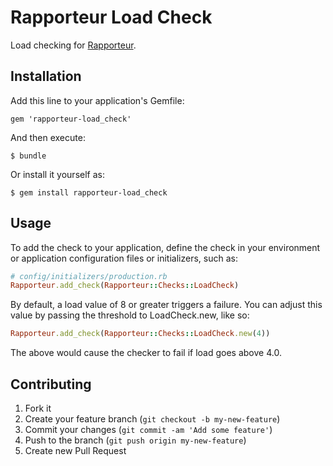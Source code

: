 # Rapporteur Load Check

Load checking for [Rapporteur](https://github.com/codeschool/rapporteur).

## Installation

Add this line to your application's Gemfile:

    gem 'rapporteur-load_check'

And then execute:

    $ bundle

Or install it yourself as:

    $ gem install rapporteur-load_check

## Usage

To add the check to your application, define the check in your environment or
application configuration files or initializers, such as:

```ruby
# config/initializers/production.rb
Rapporteur.add_check(Rapporteur::Checks::LoadCheck)
```

By default, a load value of 8 or greater triggers a failure. You can adjust
this value by passing the threshold to LoadCheck.new, like so:

```ruby
Rapporteur.add_check(Rapporteur::Checks::LoadCheck.new(4))
```

The above would cause the checker to fail if load goes above 4.0.

## Contributing

1. Fork it
2. Create your feature branch (`git checkout -b my-new-feature`)
3. Commit your changes (`git commit -am 'Add some feature'`)
4. Push to the branch (`git push origin my-new-feature`)
5. Create new Pull Request
